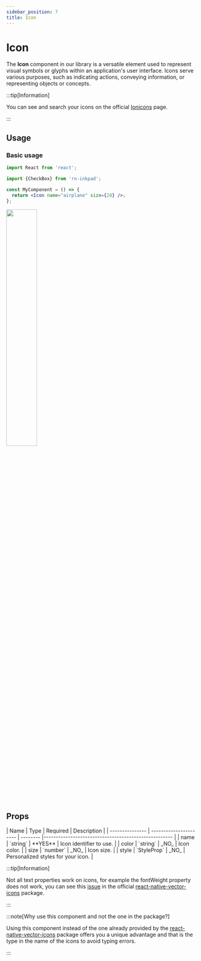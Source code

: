 ```yaml
---
sidebar_position: 7
title: Icon
---
```


# Icon

The **Icon** component in our library is a versatile element used to represent visual symbols or glyphs within an application's user interface. Icons serve various purposes, such as indicating actions, conveying information, or representing objects or concepts.

:::tip[Information]

You can see and search your icons on the official [Ionicons](https://ionic.io/ionicons) page.

:::

## Usage

### Basic usage

```jsx
import React from 'react';

import {CheckBox} from 'rn-inkpad';

const MyComponent = () => {
  return <Icon name="airplane" size={28} />;
};
```

<img width="40%"  src="/img/icon/icon-simple.png" />

## Props

<div class="table-responsive">
| Name | Type | Required | Description |
| --------------- | ---------------------- | -------- |----------------------------------------------------- |
| name | `string` | **YES** | Icon identifier to use. |
| color | `string` | _NO_ | Icon color. |
| size | `number` | _NO_ | Icon size. |
| style | `StyleProp<TextStyle>` | _NO_ | Personalized styles for your icon. |
</div>

:::tip[Information]

Not all text properties work on icons, for example the fontWeight property does not work, you can see this [issue](https://github.com/oblador/react-native-vector-icons/issues/1188) in the official [react-native-vector-icons](https://github.com/oblador/react-native-vector-icons/) package.

:::

:::note[Why use this component and not the one in the package?]

Using this component instead of the one already provided by the [react-native-vector-icons](https://github.com/oblador/react-native-vector-icons/) package offers you a unique advantage and that is the type in the name of the icons to avoid typing errors.

:::
